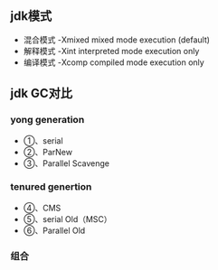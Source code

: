## jdk模式
- 混合模式  -Xmixed           mixed mode execution (default)
- 解释模式  -Xint             interpreted mode execution only
- 编译模式  -Xcomp            compiled mode execution only


## jdk GC对比

### yong generation
- ①、serial
- ②、ParNew
- ③、Parallel Scavenge

### tenured genertion
- ④、CMS
- ⑤、serial Old（MSC）
- ⑥、Parallel Old

###  组合
